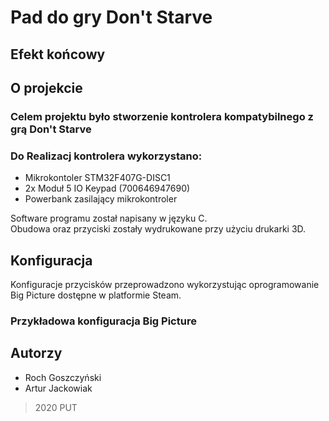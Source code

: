 # Pad do gry Don't Starve
## Efekt końcowy

## O projekcie
### Celem projektu było stworzenie kontrolera kompatybilnego z grą Don't Starve
### Do Realizacj kontrolera wykorzystano:
* Mikrokontoler STM32F407G-DISC1
* 2x Moduł 5 IO Keypad (700646947690)
* Powerbank zasilający mikrokontroler

Software programu został napisany w języku C.</br>
Obudowa oraz przyciski zostały wydrukowane przy użyciu drukarki 3D.

## Konfiguracja
Konfiguracje przycisków przeprowadzono wykorzystując oprogramowanie Big Picture dostępne w platformie Steam.

### Przykładowa konfiguracja Big Picture 

## Autorzy
* Roch Goszczyński
* Artur Jackowiak
> 2020 PUT


